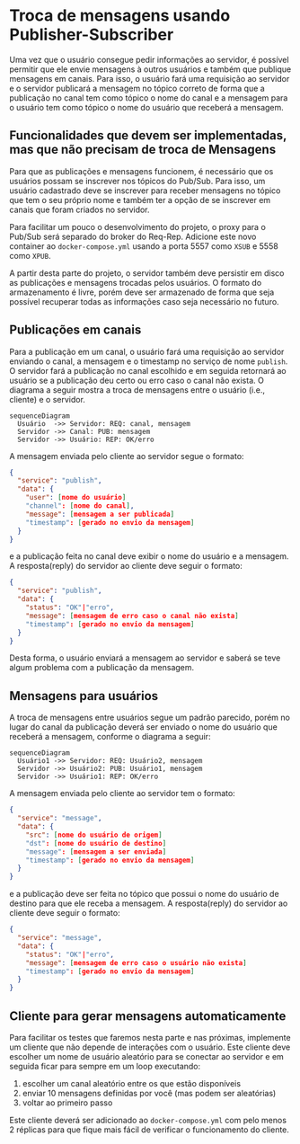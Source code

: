 # Troca de mensagens usando Publisher-Subscriber

Uma vez que o usuário consegue pedir informações ao servidor, é possível permitir que ele envie mensagens à outros usuários e também que publique mensagens em canais. Para isso, o usuário fará uma requisição ao servidor e o servidor publicará a mensagem no tópico correto de forma que a publicação no canal tem como tópico o nome do canal e a mensagem para o usuário tem como tópico o nome do usuário que receberá a mensagem.

## Funcionalidades que devem ser implementadas, mas que não precisam de troca de Mensagens

Para que as publicações e mensagens funcionem, é necessário que os usuários possam se inscrever nos tópicos do Pub/Sub. Para isso, um usuário cadastrado deve se inscrever para receber mensagens no tópico que tem o seu próprio nome e também ter a opção de se inscrever em canais que foram criados no servidor.

Para facilitar um pouco o desenvolvimento do projeto, o proxy para o Pub/Sub será separado do broker do Req-Rep. Adicione este novo container ao `docker-compose.yml` usando a porta 5557 como `XSUB` e 5558 como `XPUB`.

A partir desta parte do projeto, o servidor também deve persistir em disco as publicações e mensagens trocadas pelos usuários. O formato do armazenamento é livre, porém deve ser armazenado de forma que seja possível recuperar todas as informações caso seja necessário no futuro.

## Publicações em canais

Para a publicação em um canal, o usuário fará uma requisição ao servidor enviando o canal, a mensagem e o timestamp no serviço de nome `publish`. O servidor fará a publicação no canal escolhido e em seguida retornará ao usuário se a publicação deu certo ou erro caso o canal não exista. O diagrama a seguir mostra a troca de mensagens entre o usuário (i.e., cliente) e o servidor.

```mermaid
sequenceDiagram
  Usuário  ->> Servidor: REQ: canal, mensagem
  Servidor ->> Canal: PUB: mensagem
  Servidor ->> Usuário: REP: OK/erro
```

A mensagem enviada pelo cliente ao servidor segue o formato:
```json
{
  "service": "publish",
  "data": {
    "user": [nome do usuário]
    "channel": [nome do canal],
    "message": [mensagem a ser publicada]
    "timestamp": [gerado no envio da mensagem]
  }
}
```
e a publicação feita no canal deve exibir o nome do usuário e a  mensagem. A resposta(reply) do servidor ao cliente deve seguir o formato:
```json
{
  "service": "publish",
  "data": {
    "status": "OK"|"erro",
    "message": [mensagem de erro caso o canal não exista]
    "timestamp": [gerado no envio da mensagem]
  }
}
```

Desta forma, o usuário enviará a mensagem ao servidor e saberá se teve algum problema com a publicação da mensagem.

## Mensagens para usuários

A troca de mensagens entre usuários segue um padrão parecido, porém no lugar do canal da publicação deverá ser enviado o nome do usuário que receberá a mensagem, conforme o diagrama a seguir:
```mermaid
sequenceDiagram
  Usuário1 ->> Servidor: REQ: Usuário2, mensagem
  Servidor ->> Usuário2: PUB: Usuário1, mensagem
  Servidor ->> Usuário1: REP: OK/erro
```

A mensagem enviada pelo cliente ao servidor tem o formato:
```json
{
  "service": "message",
  "data": {
    "src": [nome do usuário de origem]
    "dst": [nome do usuário de destino]
    "message": [mensagem a ser enviada]
    "timestamp": [gerado no envio da mensagem]
  }
}
```
e a publicação deve ser feita no tópico que possui o nome do usuário de destino para que ele receba a mensagem. A resposta(reply) do servidor ao cliente deve seguir o formato:
```json
{
  "service": "message",
  "data": {
    "status": "OK"|"erro",
    "message": [mensagem de erro caso o usuário não exista]
    "timestamp": [gerado no envio da mensagem]
  }
}
```

## Cliente para gerar mensagens automaticamente

Para facilitar os testes que faremos nesta parte e nas próximas, implemente um cliente que não depende de interações com o usuário. Este cliente deve escolher um nome de usuário aleatório para se conectar ao servidor e em seguida ficar para sempre em um loop executando:
1. escolher um canal aleatório entre os que estão disponíveis
2. enviar 10 mensagens definidas por você (mas podem ser aleatórias)
3. voltar ao primeiro passo

Este cliente deverá ser adicionado ao `docker-compose.yml` com pelo menos 2 réplicas para que fique mais fácil de verificar o funcionamento do cliente.
